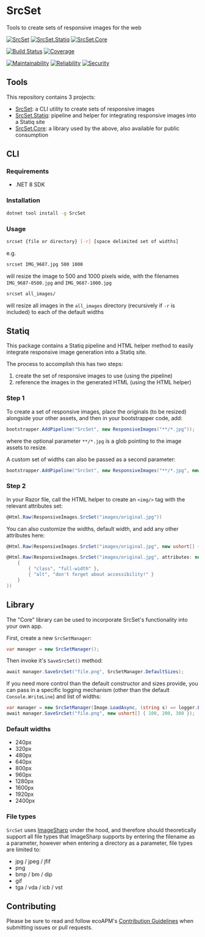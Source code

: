 # SrcSet

Tools to create sets of responsive images for the web

[![SrcSet](https://img.shields.io/nuget/v/SrcSet?logo=nuget&label=SrcSet)](https://www.nuget.org/packages/SrcSet/)
[![SrcSet.Statiq](https://img.shields.io/nuget/v/SrcSet.Statiq?logo=nuget&label=SrcSet.Statiq)](https://www.nuget.org/packages/SrcSet.Statiq/)
[![SrcSet.Core](https://img.shields.io/nuget/v/SrcSet.Core?logo=nuget&label=SrcSet.Core)](https://www.nuget.org/packages/SrcSet.Core/)

[![Build Status](https://github.com/ecoAPM/SrcSet/workflows/CI/badge.svg)](https://github.com/ecoAPM/SrcSet/actions)
[![Coverage](https://sonarcloud.io/api/project_badges/measure?project=ecoAPM_SrcSet&metric=coverage)](https://sonarcloud.io/dashboard?id=ecoAPM_SrcSet)

[![Maintainability](https://sonarcloud.io/api/project_badges/measure?project=ecoAPM_SrcSet&metric=sqale_rating)](https://sonarcloud.io/dashboard?id=ecoAPM_SrcSet)
[![Reliability](https://sonarcloud.io/api/project_badges/measure?project=ecoAPM_SrcSet&metric=reliability_rating)](https://sonarcloud.io/dashboard?id=ecoAPM_SrcSet)
[![Security](https://sonarcloud.io/api/project_badges/measure?project=ecoAPM_SrcSet&metric=security_rating)](https://sonarcloud.io/dashboard?id=ecoAPM_SrcSet)

## Tools

This repository contains 3 projects:
- [SrcSet](#cli): a CLI utility to create sets of responsive images
- [SrcSet.Statiq](#statiq): pipeline and helper for integrating responsive images into a Statiq site
- [SrcSet.Core](#library): a library used by the above, also available for public consumption

## CLI

### Requirements

- .NET 8 SDK

### Installation

```bash
dotnet tool install -g SrcSet
```

### Usage

```bash
srcset {file or directory} [-r] [space delimited set of widths]
```

e.g.

```bash
srcset IMG_9687.jpg 500 1000
```

will resize the image to 500 and 1000 pixels wide, with the filenames `IMG_9687-0500.jpg` and `IMG_9687-1000.jpg`

```bash
srcset all_images/
```

will resize all images in the `all_images` directory (recursively if `-r` is included) to each of the default widths

## Statiq

This package contains a Statiq pipeline and HTML helper method to easily integrate responsive image generation into a Statiq site.

The process to accomplish this has two steps:
1. create the set of responsive images to use (using the pipeline)
2. reference the images in the generated HTML (using the HTML helper)

### Step 1

To create a set of responsive images, place the originals (to be resized) alongside your other assets, and then in your bootstrapper code, add:

```c#
bootstrapper.AddPipeline("SrcSet", new ResponsiveImages("**/*.jpg"));
```

where the optional parameter `**/*.jpg` is a glob pointing to the image assets to resize.

A custom set of widths can also be passed as a second parameter:

```c#
bootstrapper.AddPipeline("SrcSet", new ResponsiveImages("**/*.jpg", new ushort[] { 100, 200, 300 }));
```

### Step 2

In your Razor file, call the HTML helper to create an `<img/>` tag with the relevant attributes set:

```c#
@Html.Raw(ResponsiveImages.SrcSet("images/original.jpg"))
```

You can also customize the widths, default width, and add any other attributes here:

```c#
@Html.Raw(ResponsiveImages.SrcSet("images/original.jpg", new ushort[] { 100, 200, 300 }, 200))
```

```c#
@Html.Raw(ResponsiveImages.SrcSet("images/original.jpg", attributes: new Dictionary<string, string>
	{
		{ "class", "full-width" },
		{ "alt", "don't forget about accessibility!" }
	}
))
```

## Library

The "Core" library can be used to incorporate SrcSet's functionality into your own app.

First, create a new `SrcSetManager`:

```c#
var manager = new SrcSetManager();
```

Then invoke it's `SaveSrcSet()` method:

```c#
await manager.SaveSrcSet("file.png", SrcSetManager.DefaultSizes);
```

If you need more control than the default constructor and sizes provide, you can pass in a specific logging mechanism (other than the default `Console.WriteLine`) and list of widths:

```c#
var manager = new SrcSetManager(Image.LoadAsync, (string s) => logger.LogDebug(s));
await manager.SaveSrcSet("file.png", new ushort[] { 100, 200, 300 });
```

### Default widths

- 240px
- 320px
- 480px
- 640px
- 800px
- 960px
- 1280px
- 1600px
- 1920px
- 2400px

### File types

`SrcSet` uses [ImageSharp](https://imagesharp.net) under the hood, and therefore should theoretically support all file types that ImageSharp supports by entering the filename as a parameter, however when entering a directory as a parameter, file types are limited to:

- jpg / jpeg / jfif
- png
- bmp / bm / dip
- gif
- tga / vda / icb / vst

## Contributing

Please be sure to read and follow ecoAPM's [Contribution Guidelines](CONTRIBUTING.md) when submitting issues or pull requests.